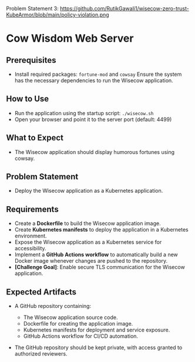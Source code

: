 
Problem Statement 3:  https://github.com/RutikGawali1/wisecow-zero-trust-KubeArmor/blob/main/policy-violation.png



# Cow Wisdom Web Server

## Prerequisites

* Install required packages: `fortune-mod` and `cowsay`
  Ensure the system has the necessary dependencies to run the Wisecow application.

## How to Use

* Run the application using the startup script: `./wisecow.sh`
* Open your browser and point it to the server port (default: 4499)

## What to Expect

* The Wisecow application should display humorous fortunes using cowsay.

## Problem Statement

* Deploy the Wisecow application as a Kubernetes application.

## Requirements

* Create a **Dockerfile** to build the Wisecow application image.
* Create **Kubernetes manifests** to deploy the application in a Kubernetes environment.
* Expose the Wisecow application as a Kubernetes service for accessibility.
* Implement a **GitHub Actions workflow** to automatically build a new Docker image whenever changes are pushed to the repository.
* **[Challenge Goal]**: Enable secure TLS communication for the Wisecow application.

## Expected Artifacts

* A GitHub repository containing:

  * The Wisecow application source code.
  * Dockerfile for creating the application image.
  * Kubernetes manifests for deployment and service exposure.
  * GitHub Actions workflow for CI/CD automation.
* The GitHub repository should be kept private, with access granted to authorized reviewers.
